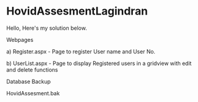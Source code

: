 # HovidAssesmentLagindran

Hello, Here's my solution below.

Webpages

a) Register.aspx - Page to register User name and User No.


b) UserList.aspx - Page to display Registered users in a gridview with edit and delete functions


Database Backup

HovidAssesment.bak
